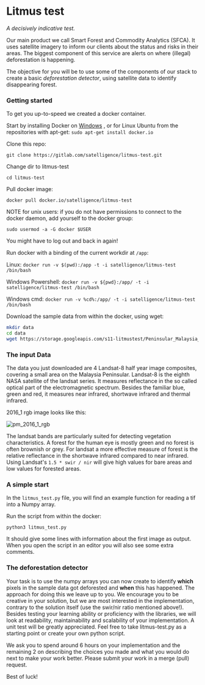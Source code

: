# Litmus test

_A decisively indicative test._

Our main product we call Smart Forest and Commodity Analytics (SFCA). It uses
satellite imagery to inform our clients about the status and risks in their areas. The biggest component of this service are alerts on where (illegal) deforestation is happening.

The objective for you will be to use some of the components of our stack to create a basic _deforestation detector_, using satellite data to identify disappearing forest.

### Getting started
To get you up-to-speed we created a docker container.

Start by installing Docker on [Windows](https://docs.docker.com/docker-for-windows/install/)
, or for Linux Ubuntu from the repositories with apt-get: `sudo apt-get install docker.io`

Clone this repo:

`git clone https://gitlab.com/satelligence/litmus-test.git`

Change dir to litmus-test

`cd litmus-test`

Pull docker image:

`docker pull docker.io/satelligence/litmus-test`

NOTE for unix users: if you do not have permissions to connect to the docker daemon, add yourself to the docker group: 

`sudo usermod -a -G docker $USER`

You might have to log out and back in again!

Run docker with a binding of the current workdir at `/app`:

Linux: `docker run -v $(pwd):/app -t -i satelligence/litmus-test /bin/bash`

Windows Powershell: `docker run -v ${pwd}:/app/ -t -i satelligence/litmus-test /bin/bash`

Windows cmd: `docker run -v %cd%:/app/ -t -i satelligence/litmus-test /bin/bash`

Download the sample data from within the docker, using wget:

```bash
mkdir data
cd data
wget https://storage.googleapis.com/s11-litmustest/Peninsular_Malaysia_{2016..2017}_{1..2}_Landsat8.tif
```

### The input Data
The data you just downloaded are 4 Landsat-8 half year image composites, covering a small area on the Malaysia Peninsular. Landsat-8 is the eighth NASA satellite of the landsat series. It measures reflectance in the so called optical part of the electromagnetic spectrum. Besides the familiar blue, green and red, it measures near infrared, shortwave infrared and thermal infrared.

2016_1 rgb image looks like this:

![pm_2016_1_rgb](https://storage.googleapis.com/s11-litmustest/Screenshot%20from%202018-02-01%2014-00-16.png)

The landsat bands are particularly suited for detecting vegetation characteristics. A forest for the human eye is mostly green and no forest is often brownish or grey. For landsat a more effective measure of forest is the relative reflectance in the shortwave infrared compared to near infrared. Using Landsat's `1.5 * swir / nir` will give high values for bare areas and low values for forested areas.

### A simple start
In the `litmus_test.py` file, you will find an example function for reading a tif into a Numpy array.

Run the script from within the docker:

`python3 litmus_test.py`

It should give some lines with information about the first image as output.
When you open the script in an editor you will also see some extra comments.

### The deforestation detector
Your task is to use the numpy arrays you can now create to identify **which** pixels in the sample data got deforested and **when** this has happened. The approach for doing this we leave up to you. We encourage you to be creative in your solution, but we are most interested in the implementation, contrary to the solution itself (use the swir/nir ratio mentioned above!). Besides testing your learning ability or proficiency with the libraries, we will look at readability, maintainability and scalability of your implementation. A unit test will be greatly appreciated. Feel free to take litmus-test.py as a starting point or create your own python script.

We ask you to spend around 6 hours on your implementation and the remaining 2 on describing the choices you made and what you would do next to make your work better. Please submit your work in a merge (pull) request.

Best of luck!
